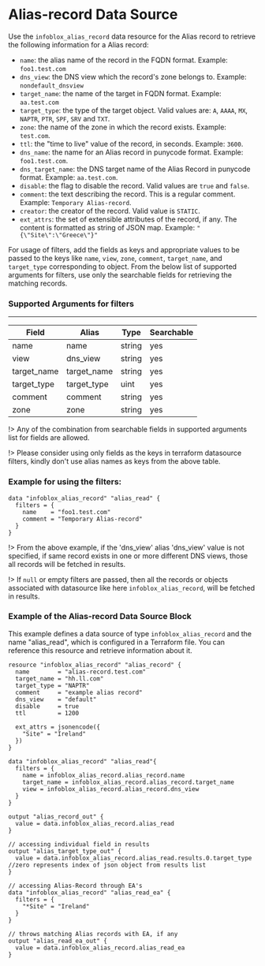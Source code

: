 # Alias-record Data Source

Use the `infoblox_alias_record` data resource for the Alias record to retrieve the following information for a Alias record:

- `name`: the alias name of the record in the FQDN format. Example: `foo1.test.com`
- `dns_view`: the DNS view which the record's zone belongs to. Example: `nondefault_dnsview`
- `target_name`: the name of the target in FQDN format. Example: `aa.test.com`
- `target_type`: the type of the target object. Valid values are: `A`, `AAAA`, `MX`, `NAPTR`, `PTR`, `SPF`, `SRV` and `TXT`.
- `zone`: the name of the zone in which the record exists. Example: `test.com`.
- `ttl`: the "time to live" value of the record, in seconds. Example: `3600`.
- `dns_name`: the name for an Alias record in punycode format. Example: `foo1.test.com`.
- `dns_target_name`: the DNS target name of the Alias Record in punycode format. Example: `aa.test.com`.
- `disable`: the flag to disable the record. Valid values are `true` and `false`.
- `comment`: the text describing the record. This is a regular comment. Example: `Temporary Alias-record`.
- `creator`: the creator of the record. Valid value is `STATIC`.
- `ext_attrs`: the set of extensible attributes of the record, if any. The content is formatted as string of JSON map. Example: `"{\"Site\":\"Greece\"}"`

For usage of filters, add the fields as keys and appropriate values to be passed to the keys like `name`, `view`, `zone`, `comment`, `target_name`, and `target_type` corresponding to object.
From the below list of supported arguments for filters, use only the searchable fields for retrieving the matching records.

### Supported Arguments for filters

---

| Field       | Alias       | Type   | Searchable |
| ----------- | ----------- | ------ | ---------- |
| name        | name        | string | yes        |
| view        | dns_view    | string | yes        |
| target_name | target_name | string | yes        |
| target_type | target_type | uint   | yes        |
| comment     | comment     | string | yes        |
| zone        | zone        | string | yes        |

!> Any of the combination from searchable fields in supported arguments list for fields are allowed.

!> Please consider using only fields as the keys in terraform datasource filters, kindly don't use alias names as keys from the above table.

### Example for using the filters:

```hcl
data "infoblox_alias_record" "alias_read" {
  filters = {
    name    = "foo1.test.com"
    comment = "Temporary Alias-record"
  }
}
```

!> From the above example, if the 'dns_view' alias 'dns_view' value is not specified, if same record exists in one or more different DNS views, those
all records will be fetched in results.

!> If `null` or empty filters are passed, then all the records or objects associated with datasource like here `infoblox_alias_record`, will be fetched in results.

### Example of the Alias-record Data Source Block

This example defines a data source of type `infoblox_alias_record` and the name "alias_read", which is configured in a Terraform file.
You can reference this resource and retrieve information about it.

```hcl
resource "infoblox_alias_record" "alias_record" {
  name        = "alias-record.test.com"
  target_name = "hh.ll.com"
  target_type = "NAPTR"
  comment     = "example alias record"
  dns_view    = "default"
  disable     = true
  ttl         = 1200

  ext_attrs = jsonencode({
    "Site" = "Ireland"
  })
}

data "infoblox_alias_record" "alias_read"{
  filters = {
    name = infoblox_alias_record.alias_record.name
    target_name = infoblox_alias_record.alias_record.target_name
    view = infoblox_alias_record.alias_record.dns_view
  }
}

output "alias_record_out" {
  value = data.infoblox_alias_record.alias_read
}

// accessing individual field in results
output "alias_target_type_out" {
  value = data.infoblox_alias_record.alias_read.results.0.target_type //zero represents index of json object from results list
}

// accessing Alias-Record through EA's
data "infoblox_alias_record" "alias_read_ea" {
  filters = {
    "*Site" = "Ireland"
  }
}

// throws matching Alias records with EA, if any
output "alias_read_ea_out" {
  value = data.infoblox_alias_record.alias_read_ea
}
```
